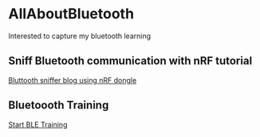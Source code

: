 # AllAboutBluetooth
Interested to capture my bluetooth learning 

## Sniff Bluetooth communication with nRF tutorial
[Bluttooth sniffer blog using nRF dongle](https://novelbits.io/nordic-ble-sniffer-guide-using-nrf52840-wireshark/?utm_source=drip&utm_medium=email&utm_campaign=ICYMI%3A%20Mastering%20BLE%20Advertising%20Packet%20Analysis%20using%20Wireshark&utm_content=Master%20BLE%20Advertising%20Packet%20Analysis%3A%20nRF%20Sniffer%20%26%20Wireshark%20%28resend%20to%20unopened%29)

## Bluetoooth Training
[Start BLE Training](https://academy.nordicsemi.com/lessons/lesson-1-bluetooth-low-energy-introduction/)

